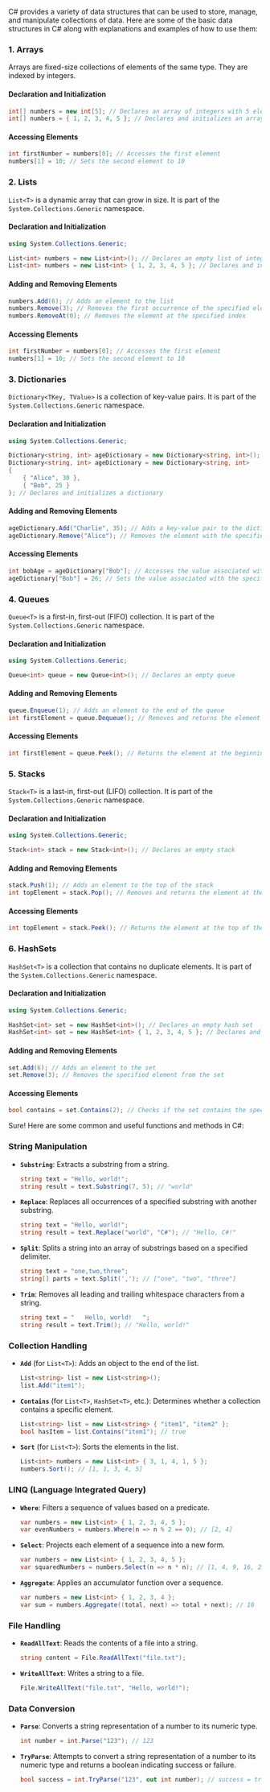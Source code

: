 C# provides a variety of data structures that can be used to store, manage, and manipulate collections of data. Here are some of the basic data structures in C# along with explanations and examples of how to use them:

### 1. Arrays
Arrays are fixed-size collections of elements of the same type. They are indexed by integers.

#### Declaration and Initialization
```csharp
int[] numbers = new int[5]; // Declares an array of integers with 5 elements
int[] numbers = { 1, 2, 3, 4, 5 }; // Declares and initializes an array
```

#### Accessing Elements
```csharp
int firstNumber = numbers[0]; // Accesses the first element
numbers[1] = 10; // Sets the second element to 10
```

### 2. Lists
`List<T>` is a dynamic array that can grow in size. It is part of the `System.Collections.Generic` namespace.

#### Declaration and Initialization
```csharp
using System.Collections.Generic;

List<int> numbers = new List<int>(); // Declares an empty list of integers
List<int> numbers = new List<int> { 1, 2, 3, 4, 5 }; // Declares and initializes a list
```

#### Adding and Removing Elements
```csharp
numbers.Add(6); // Adds an element to the list
numbers.Remove(3); // Removes the first occurrence of the specified element
numbers.RemoveAt(0); // Removes the element at the specified index
```

#### Accessing Elements
```csharp
int firstNumber = numbers[0]; // Accesses the first element
numbers[1] = 10; // Sets the second element to 10
```

### 3. Dictionaries
`Dictionary<TKey, TValue>` is a collection of key-value pairs. It is part of the `System.Collections.Generic` namespace.

#### Declaration and Initialization
```csharp
using System.Collections.Generic;

Dictionary<string, int> ageDictionary = new Dictionary<string, int>(); // Declares an empty dictionary
Dictionary<string, int> ageDictionary = new Dictionary<string, int>
{
    { "Alice", 30 },
    { "Bob", 25 }
}; // Declares and initializes a dictionary
```

#### Adding and Removing Elements
```csharp
ageDictionary.Add("Charlie", 35); // Adds a key-value pair to the dictionary
ageDictionary.Remove("Alice"); // Removes the element with the specified key
```

#### Accessing Elements
```csharp
int bobAge = ageDictionary["Bob"]; // Accesses the value associated with the specified key
ageDictionary["Bob"] = 26; // Sets the value associated with the specified key
```

### 4. Queues
`Queue<T>` is a first-in, first-out (FIFO) collection. It is part of the `System.Collections.Generic` namespace.

#### Declaration and Initialization
```csharp
using System.Collections.Generic;

Queue<int> queue = new Queue<int>(); // Declares an empty queue
```

#### Adding and Removing Elements
```csharp
queue.Enqueue(1); // Adds an element to the end of the queue
int firstElement = queue.Dequeue(); // Removes and returns the element at the beginning of the queue
```

#### Accessing Elements
```csharp
int firstElement = queue.Peek(); // Returns the element at the beginning of the queue without removing it
```

### 5. Stacks
`Stack<T>` is a last-in, first-out (LIFO) collection. It is part of the `System.Collections.Generic` namespace.

#### Declaration and Initialization
```csharp
using System.Collections.Generic;

Stack<int> stack = new Stack<int>(); // Declares an empty stack
```

#### Adding and Removing Elements
```csharp
stack.Push(1); // Adds an element to the top of the stack
int topElement = stack.Pop(); // Removes and returns the element at the top of the stack
```

#### Accessing Elements
```csharp
int topElement = stack.Peek(); // Returns the element at the top of the stack without removing it
```

### 6. HashSets
`HashSet<T>` is a collection that contains no duplicate elements. It is part of the `System.Collections.Generic` namespace.

#### Declaration and Initialization
```csharp
using System.Collections.Generic;

HashSet<int> set = new HashSet<int>(); // Declares an empty hash set
HashSet<int> set = new HashSet<int> { 1, 2, 3, 4, 5 }; // Declares and initializes a hash set
```

#### Adding and Removing Elements
```csharp
set.Add(6); // Adds an element to the set
set.Remove(3); // Removes the specified element from the set
```

#### Accessing Elements
```csharp
bool contains = set.Contains(2); // Checks if the set contains the specified element
```

Sure! Here are some common and useful functions and methods in C#:

### String Manipulation
- **`Substring`**: Extracts a substring from a string.
  ```csharp
  string text = "Hello, world!";
  string result = text.Substring(7, 5); // "world"
  ```

- **`Replace`**: Replaces all occurrences of a specified substring with another substring.
  ```csharp
  string text = "Hello, world!";
  string result = text.Replace("world", "C#"); // "Hello, C#!"
  ```

- **`Split`**: Splits a string into an array of substrings based on a specified delimiter.
  ```csharp
  string text = "one,two,three";
  string[] parts = text.Split(','); // ["one", "two", "three"]
  ```

- **`Trim`**: Removes all leading and trailing whitespace characters from a string.
  ```csharp
  string text = "   Hello, world!   ";
  string result = text.Trim(); // "Hello, world!"
  ```

### Collection Handling
- **`Add`** (for `List<T>`): Adds an object to the end of the list.
  ```csharp
  List<string> list = new List<string>();
  list.Add("item1");
  ```

- **`Contains`** (for `List<T>`, `HashSet<T>`, etc.): Determines whether a collection contains a specific element.
  ```csharp
  List<string> list = new List<string> { "item1", "item2" };
  bool hasItem = list.Contains("item1"); // true
  ```

- **`Sort`** (for `List<T>`): Sorts the elements in the list.
  ```csharp
  List<int> numbers = new List<int> { 3, 1, 4, 1, 5 };
  numbers.Sort(); // [1, 1, 3, 4, 5]
  ```

### LINQ (Language Integrated Query)
- **`Where`**: Filters a sequence of values based on a predicate.
  ```csharp
  var numbers = new List<int> { 1, 2, 3, 4, 5 };
  var evenNumbers = numbers.Where(n => n % 2 == 0); // [2, 4]
  ```

- **`Select`**: Projects each element of a sequence into a new form.
  ```csharp
  var numbers = new List<int> { 1, 2, 3, 4, 5 };
  var squaredNumbers = numbers.Select(n => n * n); // [1, 4, 9, 16, 25]
  ```

- **`Aggregate`**: Applies an accumulator function over a sequence.
  ```csharp
  var numbers = new List<int> { 1, 2, 3, 4 };
  var sum = numbers.Aggregate((total, next) => total + next); // 10
  ```

### File Handling
- **`ReadAllText`**: Reads the contents of a file into a string.
  ```csharp
  string content = File.ReadAllText("file.txt");
  ```

- **`WriteAllText`**: Writes a string to a file.
  ```csharp
  File.WriteAllText("file.txt", "Hello, world!");
  ```

### Data Conversion
- **`Parse`**: Converts a string representation of a number to its numeric type.
  ```csharp
  int number = int.Parse("123"); // 123
  ```

- **`TryParse`**: Attempts to convert a string representation of a number to its numeric type and returns a boolean indicating success or failure.
  ```csharp
  bool success = int.TryParse("123", out int number); // success = true, number = 123
  ```

